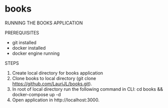 # books

RUNNING THE BOOKS APPLICATION

PREREQUISITES
- git installed
- docker installed
- docker engine running

STEPS
1. Create local directory for books application
2. Clone books to local directory (git clone https://github.com/LauriJL/books.git).
3. In root of local directory run the following command in CLI: cd books && docker-compose up -d
4. Open application in http://localhost:3000.
